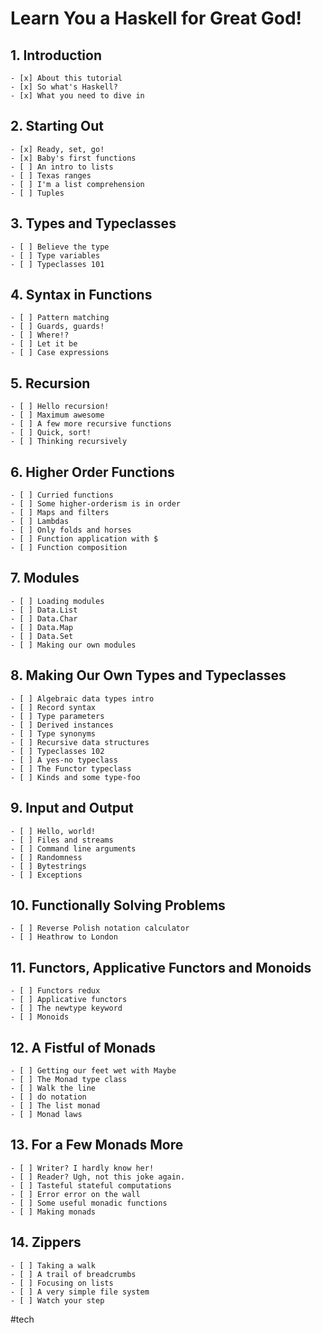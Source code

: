 # Learn You a Haskell for Great God!
## 1. Introduction
	- [x] About this tutorial
	- [x] So what's Haskell?
	- [x] What you need to dive in
## 2. Starting Out
	- [x] Ready, set, go!
	- [x] Baby's first functions
	- [ ] An intro to lists
	- [ ] Texas ranges
	- [ ] I'm a list comprehension
	- [ ] Tuples
## 3. Types and Typeclasses
	- [ ] Believe the type
	- [ ] Type variables
	- [ ] Typeclasses 101
## 4. Syntax in Functions
	- [ ] Pattern matching
	- [ ] Guards, guards!
	- [ ] Where!?
	- [ ] Let it be
	- [ ] Case expressions
## 5. Recursion
	- [ ] Hello recursion!
	- [ ] Maximum awesome
	- [ ] A few more recursive functions
	- [ ] Quick, sort!
	- [ ] Thinking recursively
## 6. Higher Order Functions
	- [ ] Curried functions
	- [ ] Some higher-orderism is in order
	- [ ] Maps and filters
	- [ ] Lambdas
	- [ ] Only folds and horses
	- [ ] Function application with $
	- [ ] Function composition
## 7. Modules
	- [ ] Loading modules
	- [ ] Data.List
	- [ ] Data.Char
	- [ ] Data.Map
	- [ ] Data.Set
	- [ ] Making our own modules
## 8. Making Our Own Types and Typeclasses
	- [ ] Algebraic data types intro
	- [ ] Record syntax
	- [ ] Type parameters
	- [ ] Derived instances
	- [ ] Type synonyms
	- [ ] Recursive data structures
	- [ ] Typeclasses 102
	- [ ] A yes-no typeclass
	- [ ] The Functor typeclass
	- [ ] Kinds and some type-foo
## 9. Input and Output
	- [ ] Hello, world!
	- [ ] Files and streams
	- [ ] Command line arguments
	- [ ] Randomness
	- [ ] Bytestrings
	- [ ] Exceptions
## 10. Functionally Solving Problems
	- [ ] Reverse Polish notation calculator
	- [ ] Heathrow to London
## 11. Functors, Applicative Functors and Monoids
	- [ ] Functors redux
	- [ ] Applicative functors
	- [ ] The newtype keyword
	- [ ] Monoids
## 12. A Fistful of Monads
	- [ ] Getting our feet wet with Maybe
	- [ ] The Monad type class
	- [ ] Walk the line
	- [ ] do notation
	- [ ] The list monad
	- [ ] Monad laws
## 13. For a Few Monads More
	- [ ] Writer? I hardly know her!
	- [ ] Reader? Ugh, not this joke again.
	- [ ] Tasteful stateful computations
	- [ ] Error error on the wall
	- [ ] Some useful monadic functions
	- [ ] Making monads
## 14. Zippers
	- [ ] Taking a walk
	- [ ] A trail of breadcrumbs
	- [ ] Focusing on lists
	- [ ] A very simple file system
	- [ ] Watch your step

 
#tech